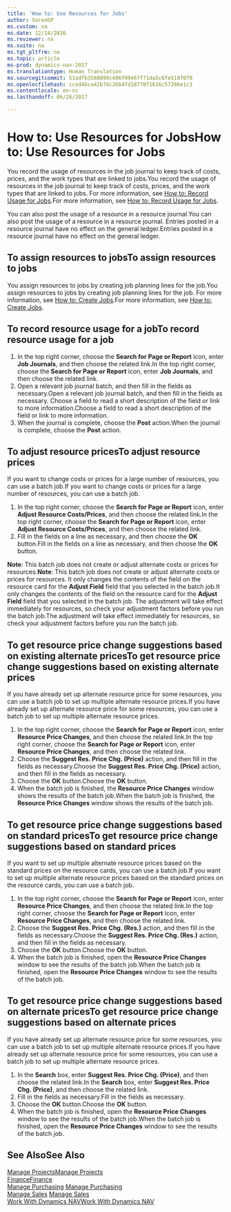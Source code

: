 ```yaml
---
title: 'How to: Use Resources for Jobs'
author: SorenGP
ms.custom: na
ms.date: 12/14/2016
ms.reviewer: na
ms.suite: na
ms.tgt_pltfrm: na
ms.topic: article
ms-prod: dynamics-nav-2017
ms.translationtype: Human Translation
ms.sourcegitcommit: 51adfb3588099c496f0946ff71da5c6fe518f070
ms.openlocfilehash: cced4bca42b74c2664fd18770f1616c57286e1c3
ms.contentlocale: en-nz
ms.lasthandoff: 06/26/2017

---
```


# <a name="how-to-use-resources-for-jobs"></a><span data-ttu-id="ef875-102">How to: Use Resources for Jobs</span><span class="sxs-lookup"><span data-stu-id="ef875-102">How to: Use Resources for Jobs</span></span>
<span data-ttu-id="ef875-103">You record the usage of resources in the job journal to keep track of costs, prices, and the work types that are linked to jobs.</span><span class="sxs-lookup"><span data-stu-id="ef875-103">You record the usage of resources in the job journal to keep track of costs, prices, and the work types that are linked to jobs.</span></span> <span data-ttu-id="ef875-104">For more information, see [How to: Record Usage for Jobs](projects-how-record-job-usage.md).</span><span class="sxs-lookup"><span data-stu-id="ef875-104">For more information, see [How to: Record Usage for Jobs](projects-how-record-job-usage.md).</span></span>

<span data-ttu-id="ef875-105">You can also post the usage of a resource in a resource journal.</span><span class="sxs-lookup"><span data-stu-id="ef875-105">You can also post the usage of a resource in a resource journal.</span></span> <span data-ttu-id="ef875-106">Entries posted in a resource journal have no effect on the general ledger.</span><span class="sxs-lookup"><span data-stu-id="ef875-106">Entries posted in a resource journal have no effect on the general ledger.</span></span>

## <a name="to-assign-resources-to-jobs"></a><span data-ttu-id="ef875-107">To assign resources to jobs</span><span class="sxs-lookup"><span data-stu-id="ef875-107">To assign resources to jobs</span></span>
<span data-ttu-id="ef875-108">You assign resources to jobs by creating job planning lines for the job.</span><span class="sxs-lookup"><span data-stu-id="ef875-108">You assign resources to jobs by creating job planning lines for the job.</span></span> <span data-ttu-id="ef875-109">For more information, see [How to: Create Jobs](projects-how-create-jobs.md).</span><span class="sxs-lookup"><span data-stu-id="ef875-109">For more information, see [How to: Create Jobs](projects-how-create-jobs.md).</span></span>

## <a name="to-record-resource-usage-for-a-job"></a><span data-ttu-id="ef875-110">To record resource usage for a job</span><span class="sxs-lookup"><span data-stu-id="ef875-110">To record resource usage for a job</span></span>

1. <span data-ttu-id="ef875-111">In the top right corner, choose the **Search for Page or Report** icon, enter **Job Journals**, and then choose the related link.</span><span class="sxs-lookup"><span data-stu-id="ef875-111">In the top right corner, choose the **Search for Page or Report** icon, enter **Job Journals**, and then choose the related link.</span></span>
2. <span data-ttu-id="ef875-112">Open a relevant job journal batch, and then fill in the fields as necessary.</span><span class="sxs-lookup"><span data-stu-id="ef875-112">Open a relevant job journal batch, and then fill in the fields as necessary.</span></span> <span data-ttu-id="ef875-113">Choose a field to read a short description of the field or link to more information.</span><span class="sxs-lookup"><span data-stu-id="ef875-113">Choose a field to read a short description of the field or link to more information.</span></span>
3. <span data-ttu-id="ef875-114">When the journal is complete, choose the **Post** action.</span><span class="sxs-lookup"><span data-stu-id="ef875-114">When the journal is complete, choose the **Post** action.</span></span>

## <a name="to-adjust-resource-prices"></a><span data-ttu-id="ef875-115">To adjust resource prices</span><span class="sxs-lookup"><span data-stu-id="ef875-115">To adjust resource prices</span></span>  
<span data-ttu-id="ef875-116">If you want to change costs or prices for a large number of resources, you can use a batch job.</span><span class="sxs-lookup"><span data-stu-id="ef875-116">If you want to change costs or prices for a large number of resources, you can use a batch job.</span></span>  

1. <span data-ttu-id="ef875-117">In the top right corner, choose the **Search for Page or Report** icon, enter **Adjust Resource Costs/Prices**, and then choose the related link.</span><span class="sxs-lookup"><span data-stu-id="ef875-117">In the top right corner, choose the **Search for Page or Report** icon, enter **Adjust Resource Costs/Prices**, and then choose the related link.</span></span>
2. <span data-ttu-id="ef875-118">Fill in the fields on a line as necessary, and then choose the **OK** button.</span><span class="sxs-lookup"><span data-stu-id="ef875-118">Fill in the fields on a line as necessary, and then choose the **OK** button.</span></span>

<span data-ttu-id="ef875-119">**Note**: This batch job does not create or adjust alternate costs or prices for resources.</span><span class="sxs-lookup"><span data-stu-id="ef875-119">**Note**: This batch job does not create or adjust alternate costs or prices for resources.</span></span> <span data-ttu-id="ef875-120">It only changes the contents of the field on the resource card for the **Adjust Field** field that you selected in the batch job.</span><span class="sxs-lookup"><span data-stu-id="ef875-120">It only changes the contents of the field on the resource card for the **Adjust Field** field that you selected in the batch job.</span></span> <span data-ttu-id="ef875-121">The adjustment will take effect immediately for resources, so check your adjustment factors before you run the batch job.</span><span class="sxs-lookup"><span data-stu-id="ef875-121">The adjustment will take effect immediately for resources, so check your adjustment factors before you run the batch job.</span></span>

## <a name="to-get-resource-price-change-suggestions-based-on-existing-alternate-prices"></a><span data-ttu-id="ef875-122">To get resource price change suggestions based on existing alternate prices</span><span class="sxs-lookup"><span data-stu-id="ef875-122">To get resource price change suggestions based on existing alternate prices</span></span>  
<span data-ttu-id="ef875-123">If you have already set up alternate resource price for some resources, you can use a batch job to set up multiple alternate resource prices.</span><span class="sxs-lookup"><span data-stu-id="ef875-123">If you have already set up alternate resource price for some resources, you can use a batch job to set up multiple alternate resource prices.</span></span>

1. <span data-ttu-id="ef875-124">In the top right corner, choose the **Search for Page or Report** icon, enter **Resource Price Changes**, and then choose the related link.</span><span class="sxs-lookup"><span data-stu-id="ef875-124">In the top right corner, choose the **Search for Page or Report** icon, enter **Resource Price Changes**, and then choose the related link.</span></span>
2. <span data-ttu-id="ef875-125">Choose the **Suggest Res. Price Chg. (Price)** action, and then fill in the fields as necessary.</span><span class="sxs-lookup"><span data-stu-id="ef875-125">Choose the **Suggest Res. Price Chg. (Price)** action, and then fill in the fields as necessary.</span></span>
3. <span data-ttu-id="ef875-126">Choose the **OK** button.</span><span class="sxs-lookup"><span data-stu-id="ef875-126">Choose the **OK** button.</span></span>  
4. <span data-ttu-id="ef875-127">When the batch job is finished, the **Resource Price Changes** window shows the results of the batch job.</span><span class="sxs-lookup"><span data-stu-id="ef875-127">When the batch job is finished, the **Resource Price Changes** window shows the results of the batch job.</span></span>

## <a name="to-get-resource-price-change-suggestions-based-on-standard-prices"></a><span data-ttu-id="ef875-128">To get resource price change suggestions based on standard prices</span><span class="sxs-lookup"><span data-stu-id="ef875-128">To get resource price change suggestions based on standard prices</span></span>  
<span data-ttu-id="ef875-129">If you want to set up multiple alternate resource prices based on the standard prices on the resource cards, you can use a batch job.</span><span class="sxs-lookup"><span data-stu-id="ef875-129">If you want to set up multiple alternate resource prices based on the standard prices on the resource cards, you can use a batch job.</span></span>  

1. <span data-ttu-id="ef875-130">In the top right corner, choose the **Search for Page or Report** icon, enter **Resource Price Changes**, and then choose the related link.</span><span class="sxs-lookup"><span data-stu-id="ef875-130">In the top right corner, choose the **Search for Page or Report** icon, enter **Resource Price Changes**, and then choose the related link.</span></span>
2. <span data-ttu-id="ef875-131">Choose the **Suggest Res. Price Chg. (Res.)** action, and then fill in the fields as necessary.</span><span class="sxs-lookup"><span data-stu-id="ef875-131">Choose the **Suggest Res. Price Chg. (Res.)** action, and then fill in the fields as necessary.</span></span>  
3. <span data-ttu-id="ef875-132">Choose the **OK** button.</span><span class="sxs-lookup"><span data-stu-id="ef875-132">Choose the **OK** button.</span></span>  
4. <span data-ttu-id="ef875-133">When the batch job is finished, open the **Resource Price Changes** window to see the results of the batch job.</span><span class="sxs-lookup"><span data-stu-id="ef875-133">When the batch job is finished, open the **Resource Price Changes** window to see the results of the batch job.</span></span>

## <a name="to-get-resource-price-change-suggestions-based-on-alternate-prices"></a><span data-ttu-id="ef875-134">To get resource price change suggestions based on alternate prices</span><span class="sxs-lookup"><span data-stu-id="ef875-134">To get resource price change suggestions based on alternate prices</span></span>  
<span data-ttu-id="ef875-135">If you have already set up alternate resource price for some resources, you can use a batch job to set up multiple alternate resource prices.</span><span class="sxs-lookup"><span data-stu-id="ef875-135">If you have already set up alternate resource price for some resources, you can use a batch job to set up multiple alternate resource prices.</span></span>

1. <span data-ttu-id="ef875-136">In the **Search** box, enter **Suggest Res. Price Chg. (Price)**, and then choose the related link.</span><span class="sxs-lookup"><span data-stu-id="ef875-136">In the **Search** box, enter **Suggest Res. Price Chg. (Price)**, and then choose the related link.</span></span>  
2. <span data-ttu-id="ef875-137">Fill in the fields as necessary.</span><span class="sxs-lookup"><span data-stu-id="ef875-137">Fill in the fields as necessary.</span></span>
3. <span data-ttu-id="ef875-138">Choose the **OK** button.</span><span class="sxs-lookup"><span data-stu-id="ef875-138">Choose the **OK** button.</span></span>  
4. <span data-ttu-id="ef875-139">When the batch job is finished, open the **Resource Price Changes** window to see the results of the batch job.</span><span class="sxs-lookup"><span data-stu-id="ef875-139">When the batch job is finished, open the **Resource Price Changes** window to see the results of the batch job.</span></span>

## <a name="see-also"></a><span data-ttu-id="ef875-140">See Also</span><span class="sxs-lookup"><span data-stu-id="ef875-140">See Also</span></span>
[<span data-ttu-id="ef875-141">Manage Projects</span><span class="sxs-lookup"><span data-stu-id="ef875-141">Manage Projects</span></span>](projects-manage-projects.md)  
[<span data-ttu-id="ef875-142">Finance</span><span class="sxs-lookup"><span data-stu-id="ef875-142">Finance</span></span>](finance-setup.md)  
<span data-ttu-id="ef875-143">[Manage Purchasing](purchasing-manage-purchasing.md)       </span><span class="sxs-lookup"><span data-stu-id="ef875-143">[Manage Purchasing](purchasing-manage-purchasing.md)       </span></span>  
<span data-ttu-id="ef875-144">[Manage Sales](sales-manage-sales.md)   </span><span class="sxs-lookup"><span data-stu-id="ef875-144">[Manage Sales](sales-manage-sales.md)   </span></span>  
[<span data-ttu-id="ef875-145">Work With Dynamics NAV</span><span class="sxs-lookup"><span data-stu-id="ef875-145">Work With Dynamics NAV</span></span>](ui-work-product.md)  

